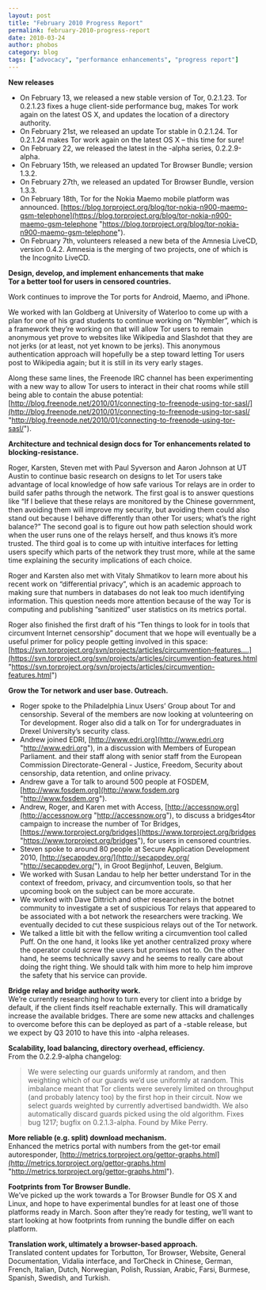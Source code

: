 ```yaml
---
layout: post
title: "February 2010 Progress Report"
permalink: february-2010-progress-report
date: 2010-03-24
author: phobos
category: blog
tags: ["advocacy", "performance enhancements", "progress report"]
---
```


 **New releases**

- On February 13, we released a new stable version of Tor, 0.2.1.23. Tor 0.2.1.23 fixes a huge client-side performance bug, makes Tor work again on the latest OS X, and updates the location of a directory authority.
- On February 21st, we released an update Tor stable in 0.2.1.24. Tor 0.2.1.24 makes Tor work again on the latest OS X – this time for sure!
- On February 22, we released the latest in the -alpha series, 0.2.2.9-alpha.
- On February 15th, we released an updated Tor Browser Bundle; version 1.3.2.
- On February 27th, we released an updated Tor Browser Bundle, version 1.3.3.
- On February 18th, Tor for the Nokia Maemo mobile platform was announced. [https://blog.torproject.org/blog/tor-nokia-n900-maemo-gsm-telephone](https://blog.torproject.org/blog/tor-nokia-n900-maemo-gsm-telephone "https://blog.torproject.org/blog/tor-nokia-n900-maemo-gsm-telephone").
- On February 7th, volunteers released a new beta of the Amnesia LiveCD, version 0.4.2. Amnesia is the merging of two projects, one of which is the Incognito LiveCD.

**Design, develop, and implement enhancements that make  
Tor a better tool for users in censored countries.**

Work continues to improve the Tor ports for Android, Maemo, and iPhone.

We worked with Ian Goldberg at University of Waterloo to come up with a plan for one of his grad students to continue working on “Nymbler”, which is a framework they’re working on that will allow Tor users to remain anonymous yet prove to websites like Wikipedia and Slashdot that they are not jerks (or at least, not yet known to be jerks). This anonymous authentication approach will hopefully be a step toward letting Tor users post to Wikipedia again; but it is still in its very early stages.

Along these same lines, the Freenode IRC channel has been experimenting with a new way to allow Tor users to interact in their chat rooms while still being able to contain the abuse potential: [http://blog.freenode.net/2010/01/connecting-to-freenode-using-tor-sasl/](http://blog.freenode.net/2010/01/connecting-to-freenode-using-tor-sasl/ "http://blog.freenode.net/2010/01/connecting-to-freenode-using-tor-sasl/").

**Architecture and technical design docs for Tor enhancements related to blocking-resistance.**

Roger, Karsten, Steven met with Paul Syverson and Aaron Johnson at UT Austin to continue basic research on designs to let Tor users take advantage of local knowledge of how safe various Tor relays are in order to build safer paths through the network. The first goal is to answer questions like “If I believe that these relays are monitored by the Chinese government, then avoiding them will improve my security, but avoiding them could also stand out because I behave differently than other Tor users; what’s the right balance?” The second goal is to figure out how path selection should work when the user runs one of the relays herself, and thus knows it’s more trusted. The third goal is to come up with intuitive interfaces for letting users specify which parts of the network they trust more, while at the same time explaining the security implications of each choice.

Roger and Karsten also met with Vitaly Shmatikov to learn more about his recent work on “differential privacy”, which is an academic approach to making sure that numbers in databases do not leak too much identifying information. This question needs more attention because of the way Tor is computing and publishing “sanitized” user statistics on its metrics portal.

Roger also finished the first draft of his “Ten things to look for in tools that circumvent Internet censorship” document that we hope will eventually be a useful primer for policy people getting involved in this space: [https://svn.torproject.org/svn/projects/articles/circumvention-features....](https://svn.torproject.org/svn/projects/articles/circumvention-features.html "https://svn.torproject.org/svn/projects/articles/circumvention-features.html")

**Grow the Tor network and user base. Outreach.**

- Roger spoke to the Philadelphia Linux Users’ Group about Tor and censorship. Several of the members are now looking at volunteering on Tor development. Roger also did a talk on Tor for undergraduates in Drexel University’s security class.
- Andrew joined EDRI, [http://www.edri.org](http://www.edri.org "http://www.edri.org"), in a discussion with Members of European Parliament. and their staff along with senior staff from the European Commission Directorate-General - Justice, Freedom, Security about censorship, data retention, and online privacy.
- Andrew gave a Tor talk to around 500 people at FOSDEM, [http://www.fosdem.org](http://www.fosdem.org "http://www.fosdem.org").
- Andrew, Roger, and Karen met with Access, [http://accessnow.org](http://accessnow.org "http://accessnow.org"), to discuss a bridges4tor campaign to increase the number of Tor Bridges, [https://www.torproject.org/bridges](https://www.torproject.org/bridges "https://www.torproject.org/bridges"), for users in censored countries.
- Steven spoke to around 80 people at Secure Application Development 2010, [http://secappdev.org/](http://secappdev.org/ "http://secappdev.org/"), in Groot Begijnhof, Leuven, Belgium.
- We worked with Susan Landau to help her better understand Tor in the context of freedom, privacy, and circumvention tools, so that her upcoming book on the subject can be more accurate.
- We worked with Dave Dittrich and other researchers in the botnet community to investigate a set of suspicious Tor relays that appeared to be associated with a bot network the researchers were tracking. We eventually decided to cut these suspicious relays out of the Tor network.
- We talked a little bit with the fellow writing a circumvention tool called Puff. On the one hand, it looks like yet another centralized proxy where the operator could screw the users but promises not to. On the other hand, he seems technically savvy and he seems to really care about doing the right thing. We should talk with him more to help him improve the safety that his service can provide.

**Bridge relay and bridge authority work.**  
We’re currently researching how to turn every tor client into a bridge by default, if the client finds itself reachable externally. This will dramatically increase the available bridges. There are some new attacks and challenges to overcome before this can be deployed as part of a -stable release, but we expect by Q3 2010 to have this into -alpha releases.

**Scalability, load balancing, directory overhead, efficiency.**  
From the 0.2.2.9-alpha changelog:

> We were selecting our guards uniformly at random, and then weighting which of our guards we’d use uniformly at random. This imbalance meant that Tor clients were severely limited on throughput (and probably latency too) by the first hop in their circuit. Now we select guards weighted by currently advertised bandwidth. We also automatically discard guards picked using the old algorithm. Fixes bug 1217; bugfix on 0.2.1.3-alpha. Found by Mike Perry.

**More reliable (e.g. split) download mechanism.**  
Enhanced the metrics portal with numbers from the get-tor email autoresponder, [http://metrics.torproject.org/gettor-graphs.html](http://metrics.torproject.org/gettor-graphs.html "http://metrics.torproject.org/gettor-graphs.html").

**Footprints from Tor Browser Bundle.**  
We’ve picked up the work towards a Tor Browser Bundle for OS X and Linux, and hope to have experimental bundles for at least one of those platforms ready in March. Soon after they’re ready for testing, we’ll want to start looking at how footprints from running the bundle differ on each platform.

**Translation work, ultimately a browser-based approach.**  
Translated content updates for Torbutton, Tor Browser, Website, General Documentation, Vidalia interface, and TorCheck in Chinese, German, French, Italian, Dutch, Norwegian, Polish, Russian, Arabic, Farsi, Burmese, Spanish, Swedish, and Turkish.

